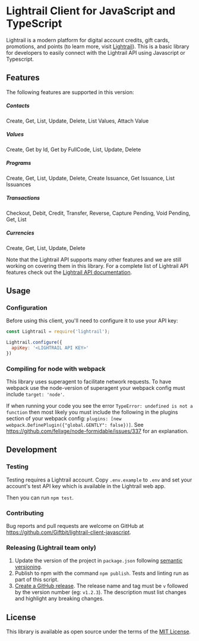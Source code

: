 # Lightrail Client for JavaScript and TypeScript

Lightrail is a modern platform for digital account credits, gift cards, promotions, and points (to learn more, visit [Lightrail](https://www.lightrail.com/)). This is a basic library for developers to easily connect with the Lightrail API using Javascript or Typescript.

## Features

The following features are supported in this version:

##### Contacts
Create, Get, List, Update, Delete, List Values, Attach Value
 
##### Values
Create, Get by Id, Get by FullCode, List, Update, Delete
  
##### Programs
Create, Get, List, Update, Delete, Create Issuance, Get Issuance, List Issuances

##### Transactions
Checkout, Debit, Credit, Transfer, Reverse, Capture Pending, Void Pending, Get, List
  
##### Currencies
Create, Get, List, Update, Delete

Note that the Lightrail API supports many other features and we are still working on covering them in this library. For a complete list of Lightrail API features check out the [Lightrail API documentation](https://www.lightrail.com/docs/).

## Usage

### Configuration

Before using this client, you'll need to configure it to use your API key:

```javascript
const Lightrail = require('lightrail');

Lightrail.configure({
  apiKey: '<LIGHTRAIL API KEY>'
})
```

### Compiling for node with webpack

This library uses superagent to facilitate network requests.  To have webpack use the node-version of superagent your webpack config must include `target: 'node'`.

If when running your code you see the error `TypeError: undefined is not a function` then most likely you must include the following in the plugins section of your webpack config: `plugins: [new webpack.DefinePlugin({"global.GENTLY": false})]`.  See https://github.com/felixge/node-formidable/issues/337 for an explanation.

## Development

### Testing

Testing requires a Lightrail account.  Copy `.env.example` to `.env` and set your account's test API key which is available in the Lightrail web app.

Then you can run `npm test`.

### Contributing

Bug reports and pull requests are welcome on GitHub at <https://github.com/Giftbit/lightrail-client-javascript>.

### Releasing (Lightrail team only)

1. Update the version of the project in `package.json` following [semantic versioning](https://docs.npmjs.com/about-semantic-versioning).
2. Publish to npm with the command `npm publish`.  Tests and linting run as part of this script.
3. [Create a GitHub release](https://help.github.com/en/articles/creating-releases).   The release name and tag must be `v` followed by the version number (eg: `v1.2.3`).    The description must list changes and highlight any breaking changes.

## License

This library is available as open source under the terms of the [MIT License](http://opensource.org/licenses/MIT).
